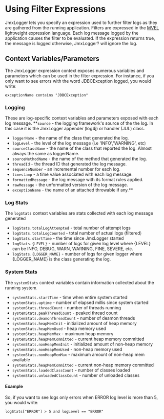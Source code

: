 # Using Filter Expressions #

JmxLogger lets you specify an expression used to further filter logs as they are gathered from the running application. Filters are expressed in the [MVEL](http://mvel.codehaus.org/) lightweight expression language. Each log message logged by the application causes the filter to be evaluated. If the expression returns true, the message is logged otherwise, JmxLogger? will ignore the log.


## Context Variables/Parameters ##
The JmxLogger expression context exposes numerous variables and parameters which can be used in the filter expression. For instance, if you only want to see errors with the word JDBCException logged, you would write:
```
exceptionName contains "JDBCException"
```


### Logging ###
These are log-specific context variables and parameters exposed with each log message.
**`source` - the logging framework's source of the the log.  In this case it is the JmxLogger appender (log4j) or handler (JUL) class.
  * `loggerName` - the name of the class that generated the log.
  * `logLevel` - the level of the log message (i.e 'INFO','WARNING', etc)
  * `sourceClassName` - the name of the class that reported the log.  Almost always the same as loggerName.
  * `sourceMethodName` - the name of the method that generated the log.
  * `threadId` - the thread ID that generated the log message.
  * `sequenceNumber` - an incremental number for each log.
  * `timestamp` - a time value associated with each log message.
  * `formattedMessage` - the log message with its format rules applied.
  * `rawMessage` - the unformatted version of the log message.
  * `exceptionName` - the name of an attached throwable if any.**

### Log Stats ###
The `logStats` context variables are stats collected with each log message generated

  * `logStats.totalLogAttempted` - total number of attempt logs
  * `logStats.totalLogCounted` - total number of actual logs (filtered)
  * `logStats.startTime` - the time since JmxLogger started
  * `logStats.{LEVEL}` - number of logs for given log level where {LEVEL} can be INFO, DEBUG, WARN, WARNING, FINE, SEVERE, etc.
  * `logStats.{LOGGER_NAME}` - number of logs for given logger where {LOGGER\_NAME} is the class generating the log.

### System Stats ###
The `systemStats` context variables contain information collected about the running system.

  * `systemStats.startTime` - time when entire system started
  * `systemStats.uptime` - number of elapsed millis since system started
  * `systemStats.threadCount` - number of threads running
  * `systemStats.peakThreadCount` - peaked thread count
  * `systemStats.deamonThreadCount` - number of deamon threads
  * `systemStats.heapMemInit` - initialized amount of heap memory
  * `systemStats.heapMemUsed` - heap memory used
  * `systemStats.heapMemMax` - maximum heap memory
  * `systemStats.heapMemCommitted` - current heap memory committed
  * `systemStats.nonHeapMemInit` - initialized amount of non-heap memory
  * `systemStats.nonHeapMemUsed` - non-heap memory used
  * `systemStats.nonHeapMemMax` - maximum amount of non-heap mem available
  * `systemStats.heapMemCommitted` - current non-heap memory committed
  * `systemStats.loadedClassCount` - number of classes loaded
  * `systemStats.unloadedClassCount` - number of unloaded classes

#### Example ####
So, if you want to see logs only errors when ERROR log level is more than 5, you would write:
```
logStats["ERROR"] > 5 and logLevel == "ERROR"
```